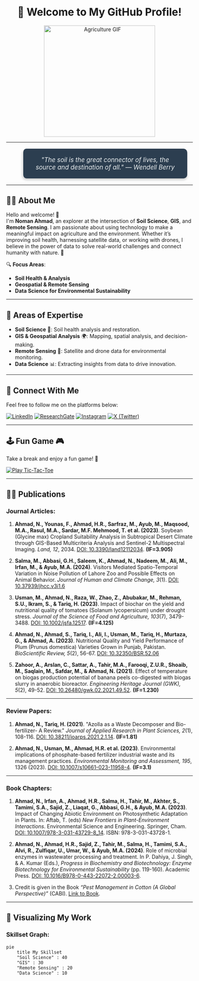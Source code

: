 <h1 align="center">🌱 Welcome to My GitHub Profile!</h1>

<div align="center">
    <img src="https://media1.giphy.com/media/v1.Y2lkPTc5MGI3NjExNGRpNDB3OXM3dGtxeGh1cjRoZzY4b2hkbWJkaGNocWttend3b2oydyZlcD12MV9pbnRlcm5hbF9naWZfYnlfaWQmY3Q9Zw/WD01fV9KSg4Vw3DYWc/giphy.gif" alt="Agriculture GIF" width="300"/>
</div>

---

<div align="center"> <blockquote style="background-color: #2c3e50; color: #ecf0f1; font-style: italic; padding: 20px; font-size: 1.2em; border-radius: 10px; width: 80%; box-shadow: 0px 4px 6px rgba(0, 0, 0, 0.2);"> "The soil is the great connector of lives, the source and destination of all." — Wendell Berry </blockquote> </div>

---

## 👨‍💻 **About Me**

Hello and welcome! 👋  
I'm **Noman Ahmad**, an explorer at the intersection of **Soil Science**, **GIS**, and **Remote Sensing**. I am passionate about using technology to make a meaningful impact on agriculture and the environment. Whether it’s improving soil health, harnessing satellite data, or working with drones, I believe in the power of data to solve real-world challenges and connect humanity with nature. 🌱

🔍 **Focus Areas**:
- **Soil Health & Analysis**
- **Geospatial & Remote Sensing**
- **Data Science for Environmental Sustainability**

---

## 🔧 **Areas of Expertise**

- **Soil Science** 🌱: Soil health analysis and restoration.
- **GIS & Geospatial Analysis** 🌍: Mapping, spatial analysis, and decision-making.
- **Remote Sensing** 🚁: Satellite and drone data for environmental monitoring.
- **Data Science** 📊: Extracting insights from data to drive innovation.

---

## 📱 **Connect With Me**

Feel free to follow me on the platforms below:

[![LinkedIn](https://img.shields.io/badge/LinkedIn-0A66C2?style=flat&logo=linkedin&logoColor=white)](https://www.linkedin.com/in/noman-ahmad-6960bb176/)
[![ResearchGate](https://img.shields.io/badge/ResearchGate-00CC99?style=flat&logo=researchgate&logoColor=white)](https://www.researchgate.net/profile/Noman-Ahmad-11?ev=hdr_xprf)
[![Instagram](https://img.shields.io/badge/Instagram-E4405F?style=flat&logo=instagram&logoColor=white)](https://www.instagram.com/mr.nomanch/)
[![X (Twitter)](https://img.shields.io/badge/X-1DA1F2?style=flat&logo=x&logoColor=white)](https://x.com/Mr_NomanCH)

---

## 🕹️ **Fun Game** 🎮

Take a break and enjoy a fun game! 🌟

[![Play Tic-Tac-Toe](https://img.shields.io/badge/Play%20Tic--Tac--Toe-FF5733?style=flat&logo=gamepad&logoColor=white)](https://tic-tac-toe.com)


---


## 🧑‍🔬 **Publications**

### **Journal Articles**:
1. **Ahmad, N., Younas, F., Ahmad, H.R., Sarfraz, M., Ayub, M., Maqsood, M.A., Rasul, M.A., Sardar, M.F. Mehmood, T. et al. (2023)**. Soybean (Glycine max) Cropland Suitability Analysis in Subtropical Desert Climate through GIS-Based Multicriteria Analysis and Sentinel-2 Multispectral Imaging. *Land, 12*, 2034. [DOI: 10.3390/land12112034](https://doi.org/10.3390/land12112034). **(IF=3.905)**

2. **Salma, M., Abbasi, G.H., Saleem, K., Ahmad, N., Nadeem, M., Ali, M., Irfan, M., & Ayub, M.A. (2024)**. Visitors Mediated Spatio-Temporal Variation in Noise Pollution of Lahore Zoo and Possible Effects on Animal Behavior. *Journal of Human and Climate Change, 3*(1). [DOI: 10.37939/jhcc.v3i1.6](https://doi.org/10.37939/jhcc.v3i1.6)

3. **Usman, M., Ahmad, N., Raza, W., Zhao, Z., Abubakar, M., Rehman, S.U., Ikram, S., & Tariq, H. (2023)**. Impact of biochar on the yield and nutritional quality of tomatoes (Solanum lycopersicum) under drought stress. *Journal of the Science of Food and Agriculture, 103*(7), 3479-3488. [DOI: 10.1002/jsfa.12517](https://doi.org/10.1002/jsfa.12517). **(IF=4.125)**

4. **Ahmad, N., Ahmad, S., Tariq, I., Ali, I., Usman, M., Tariq, H., Murtaza, G., & Ahmad, A. (2023)**. Nutritional Quality and Yield Performance of Plum (Prunus domestica) Varieties Grown in Punjab, Pakistan. *BioScientific Review, 5*(2), 56-67. [DOI: 10.32350/BSR.52.06](https://doi.org/10.32350/BSR.52.06)

5. **Zahoor, A., Arslan, C., Sattar, A., Tahir, M.A., Farooqi, Z.U.R., Shoaib, M., Saqlain, M., Safdar, M., & Ahmad, N. (2021)**. Effect of temperature on biogas production potential of banana peels co-digested with biogas slurry in anaerobic bioreactor. *Engineering Heritage Journal (GWK), 5*(2), 49-52. [DOI: 10.26480/gwk.02.2021.49.52](https://doi.org/10.26480/gwk.02.2021.49.52). **(IF=1.230)**

---

### **Review Papers**:
1. **Ahmad, N., Tariq, H. (2021)**. "Azolla as a Waste Decomposer and Bio-fertilizer- A Review." *Journal of Applied Research in Plant Sciences, 2*(1), 108-116. [DOI: 10.38211/joarps.2021.2.1.14](https://doi.org/10.38211/joarps.2021.2.1.14). **(IF=1.81)**

2. **Ahmad, N., Usman, M., Ahmad, H.R. et al. (2023)**. Environmental implications of phosphate-based fertilizer industrial waste and its management practices. *Environmental Monitoring and Assessment, 195*, 1326 (2023). [DOI: 10.1007/s10661-023-11958-4](https://doi.org/10.1007/s10661-023-11958-4). **(IF=3.1)**

---

### **Book Chapters**:
1. **Ahmad, N., Irfan, A., Ahmad, H.R., Salma, H., Tahir, M., Akhter, S., Tamimi, S.A., Sajid, Z., Liaqat, G., Abbasi, G.H., & Ayub, M.A. (2023)**. Impact of Changing Abiotic Environment on Photosynthetic Adaptation in Plants. In: Aftab, T. (eds) *New Frontiers in Plant-Environment Interactions*. Environmental Science and Engineering. Springer, Cham. [DOI: 10.1007/978-3-031-43729-8_14](https://doi.org/10.1007/978-3-031-43729-8_14). ISBN: 978-3-031-43728-1.

2. **Ahmad, N., Ahmad, H.R., Sajid, Z., Tahir, M., Salma, H., Tamimi, S.A., Alvi, R., Zulfiqar, U., Umar, W., & Ayub, M.A. (2024)**. Role of microbial enzymes in wastewater processing and treatment. In P. Dahiya, J. Singh, & A. Kumar (Eds.), *Progress in Biochemistry and Biotechnology: Enzyme Biotechnology for Environmental Sustainability* (pp. 119-160). Academic Press. [DOI: 10.1016/B978-0-443-22072-2.00003-6](https://doi.org/10.1016/B978-0-443-22072-2.00003-6).

3. Credit is given in the Book *“Pest Management in Cotton (A Global Perspective)”* (CABI). [Link to Book](https://www.cabi.org/bookshop/book/9781800620216).

---


## 🎨 **Visualizing My Work**

### **Skillset Graph**:

```mermaid
pie
    title My Skillset
    "Soil Science" : 40
    "GIS" : 30
    "Remote Sensing" : 20
    "Data Science" : 10

